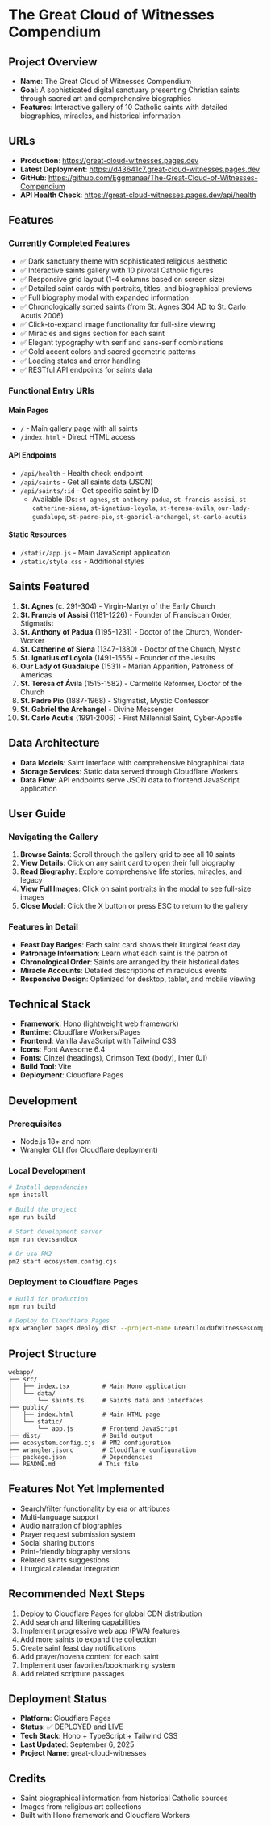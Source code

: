 # The Great Cloud of Witnesses Compendium

## Project Overview
- **Name**: The Great Cloud of Witnesses Compendium
- **Goal**: A sophisticated digital sanctuary presenting Christian saints through sacred art and comprehensive biographies
- **Features**: Interactive gallery of 10 Catholic saints with detailed biographies, miracles, and historical information

## URLs
- **Production**: https://great-cloud-witnesses.pages.dev
- **Latest Deployment**: https://d43641c7.great-cloud-witnesses.pages.dev
- **GitHub**: https://github.com/Eggmanaa/The-Great-Cloud-of-Witnesses-Compendium
- **API Health Check**: https://great-cloud-witnesses.pages.dev/api/health

## Features

### Currently Completed Features
- ✅ Dark sanctuary theme with sophisticated religious aesthetic
- ✅ Interactive saints gallery with 10 pivotal Catholic figures
- ✅ Responsive grid layout (1-4 columns based on screen size)
- ✅ Detailed saint cards with portraits, titles, and biographical previews
- ✅ Full biography modal with expanded information
- ✅ Chronologically sorted saints (from St. Agnes 304 AD to St. Carlo Acutis 2006)
- ✅ Click-to-expand image functionality for full-size viewing
- ✅ Miracles and signs section for each saint
- ✅ Elegant typography with serif and sans-serif combinations
- ✅ Gold accent colors and sacred geometric patterns
- ✅ Loading states and error handling
- ✅ RESTful API endpoints for saints data

### Functional Entry URIs

#### Main Pages
- `/` - Main gallery page with all saints
- `/index.html` - Direct HTML access

#### API Endpoints
- `/api/health` - Health check endpoint
- `/api/saints` - Get all saints data (JSON)
- `/api/saints/:id` - Get specific saint by ID
  - Available IDs: `st-agnes`, `st-anthony-padua`, `st-francis-assisi`, `st-catherine-siena`, `st-ignatius-loyola`, `st-teresa-avila`, `our-lady-guadalupe`, `st-padre-pio`, `st-gabriel-archangel`, `st-carlo-acutis`

#### Static Resources
- `/static/app.js` - Main JavaScript application
- `/static/style.css` - Additional styles

## Saints Featured

1. **St. Agnes** (c. 291-304) - Virgin-Martyr of the Early Church
2. **St. Francis of Assisi** (1181-1226) - Founder of Franciscan Order, Stigmatist
3. **St. Anthony of Padua** (1195-1231) - Doctor of the Church, Wonder-Worker
4. **St. Catherine of Siena** (1347-1380) - Doctor of the Church, Mystic
5. **St. Ignatius of Loyola** (1491-1556) - Founder of the Jesuits
6. **Our Lady of Guadalupe** (1531) - Marian Apparition, Patroness of Americas
7. **St. Teresa of Ávila** (1515-1582) - Carmelite Reformer, Doctor of the Church
8. **St. Padre Pio** (1887-1968) - Stigmatist, Mystic Confessor
9. **St. Gabriel the Archangel** - Divine Messenger
10. **St. Carlo Acutis** (1991-2006) - First Millennial Saint, Cyber-Apostle

## Data Architecture
- **Data Models**: Saint interface with comprehensive biographical data
- **Storage Services**: Static data served through Cloudflare Workers
- **Data Flow**: API endpoints serve JSON data to frontend JavaScript application

## User Guide

### Navigating the Gallery
1. **Browse Saints**: Scroll through the gallery grid to see all 10 saints
2. **View Details**: Click on any saint card to open their full biography
3. **Read Biography**: Explore comprehensive life stories, miracles, and legacy
4. **View Full Images**: Click on saint portraits in the modal to see full-size images
5. **Close Modal**: Click the X button or press ESC to return to the gallery

### Features in Detail
- **Feast Day Badges**: Each saint card shows their liturgical feast day
- **Patronage Information**: Learn what each saint is the patron of
- **Chronological Order**: Saints are arranged by their historical dates
- **Miracle Accounts**: Detailed descriptions of miraculous events
- **Responsive Design**: Optimized for desktop, tablet, and mobile viewing

## Technical Stack
- **Framework**: Hono (lightweight web framework)
- **Runtime**: Cloudflare Workers/Pages
- **Frontend**: Vanilla JavaScript with Tailwind CSS
- **Icons**: Font Awesome 6.4
- **Fonts**: Cinzel (headings), Crimson Text (body), Inter (UI)
- **Build Tool**: Vite
- **Deployment**: Cloudflare Pages

## Development

### Prerequisites
- Node.js 18+ and npm
- Wrangler CLI (for Cloudflare deployment)

### Local Development
```bash
# Install dependencies
npm install

# Build the project
npm run build

# Start development server
npm run dev:sandbox

# Or use PM2
pm2 start ecosystem.config.cjs
```

### Deployment to Cloudflare Pages
```bash
# Build for production
npm run build

# Deploy to Cloudflare Pages
npx wrangler pages deploy dist --project-name GreatCloudOfWitnessesCompendium
```

## Project Structure
```
webapp/
├── src/
│   ├── index.tsx         # Main Hono application
│   └── data/
│       └── saints.ts     # Saints data and interfaces
├── public/
│   ├── index.html        # Main HTML page
│   └── static/
│       └── app.js        # Frontend JavaScript
├── dist/                 # Build output
├── ecosystem.config.cjs  # PM2 configuration
├── wrangler.jsonc        # Cloudflare configuration
├── package.json          # Dependencies
└── README.md            # This file
```

## Features Not Yet Implemented
- Search/filter functionality by era or attributes
- Multi-language support
- Audio narration of biographies
- Prayer request submission system
- Social sharing buttons
- Print-friendly biography versions
- Related saints suggestions
- Liturgical calendar integration

## Recommended Next Steps
1. Deploy to Cloudflare Pages for global CDN distribution
2. Add search and filtering capabilities
3. Implement progressive web app (PWA) features
4. Add more saints to expand the collection
5. Create saint feast day notifications
6. Add prayer/novena content for each saint
7. Implement user favorites/bookmarking system
8. Add related scripture passages

## Deployment Status
- **Platform**: Cloudflare Pages
- **Status**: ✅ DEPLOYED and LIVE
- **Tech Stack**: Hono + TypeScript + Tailwind CSS
- **Last Updated**: September 6, 2025
- **Project Name**: great-cloud-witnesses

## Credits
- Saint biographical information from historical Catholic sources
- Images from religious art collections
- Built with Hono framework and Cloudflare Workers